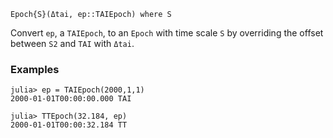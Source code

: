 ```
Epoch{S}(Δtai, ep::TAIEpoch) where S
```

Convert `ep`, a `TAIEpoch`, to an `Epoch` with time scale `S` by overriding the offset between `S2` and `TAI` with `Δtai`.

### Examples

```jldoctest; setup = :(using AstroTime)
julia> ep = TAIEpoch(2000,1,1)
2000-01-01T00:00:00.000 TAI

julia> TTEpoch(32.184, ep)
2000-01-01T00:00:32.184 TT
```
